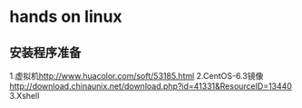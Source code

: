 # hands on linux

## 安装程序准备
1.虚拟机<http://www.huacolor.com/soft/53185.html>
2.CentOS-6.3镜像<http://download.chinaunix.net/download.php?id=41331&ResourceID=13440>
3.Xshell
